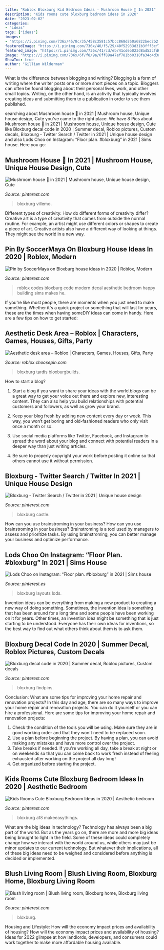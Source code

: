 ```yaml
---
title: "Roblox Bloxburg Kid Bedroom Ideas - Mushroom House 🏡 In 2021"
description: "Kids rooms cute bloxburg bedroom ideas in 2020"
date: "2023-02-02"
categories:
- "ideas"
tags: ["ideas"]
images:
- "https://i.pinimg.com/736x/45/8c/35/458c3581c57bcc868d260a6822bec2b2.jpg"
featuredImage: "https://i.pinimg.com/736x/40/f5/29/40f52933d31b3fff3cf78f1e41653418.jpg"
featured_image: "https://i.pinimg.com/736x/41/cd/eb/41cdeb023d8ad53cfd08ff4f7bd92c8b.jpg"
image: "https://i.pinimg.com/736x/6f/f8/9a/6ff89a47ef781bb0318fa34c4d3a629d.jpg"
ShowToc: true
author: "Gillian Wilderman"
---
```



What is the difference between blogging and writing?
Blogging is a form of writing where the writer posts one or more short pieces on a topic. Bloggers can often be found blogging about their personal lives, work, and other small topics. Writing, on the other hand, is an activity that typically involves creating ideas and submitting them to a publication in order to see them published.

	

		
searching about Mushroom house 🏡 in 2021 | Mushroom house, Unique house design, Cute you've came to the right place. We have 8 Pics about Mushroom house 🏡 in 2021 | Mushroom house, Unique house design, Cute like Bloxburg decal code in 2020 | Summer decal, Roblox pictures, Custom decals, Bloxburg - Twitter Search / Twitter in 2021 | Unique house design and also Lods Choo on Instagram: “Floor plan. #bloxburg” in 2021 | Sims house. Here you go:
		
    
## Mushroom House 🏡 In 2021 | Mushroom House, Unique House Design, Cute

<img loading=lazy src="https://i.pinimg.com/736x/41/cd/eb/41cdeb023d8ad53cfd08ff4f7bd92c8b.jpg" onerror="this.onerror=null;this.src='https://tse1.mm.bing.net/th?id=OIP.-h66xxDp9FRl2veiKeR-PQHaG7&amp;pid=15.1';" alt="Mushroom house 🏡 in 2021 | Mushroom house, Unique house design, Cute">

_Source: pinterest.com_

>bloxburg villemo. 

	

Different types of creativity: How do different forms of creativity differ?
Creative art is a type of creativity that comes from outside the normal routine. For example, an artist might use different colors or shapes to create a piece of art. Creative artists also have a different way of looking at things. They might see the world in a new way.

    
## Pin By SoccerMaya On Bloxburg House Ideas In 2020 | Roblox, Modern

<img loading=lazy src="https://i.pinimg.com/736x/40/f5/29/40f52933d31b3fff3cf78f1e41653418.jpg" onerror="this.onerror=null;this.src='https://tse4.mm.bing.net/th?id=OIP.UH0vVXwlwgbbqpO6Q0pJWgHaQA&amp;pid=15.1';" alt="Pin by SoccerMaya on Bloxburg house ideas in 2020 | Roblox, Modern">

_Source: pinterest.com_

>roblox codes bloxburg code modern decal aesthetic bedroom happy building sims makes he. 

	

If you're like most people, there are moments when you just need to make something. Whether it's a quick project or something that will last for years, these are the times when having someDIY ideas can come in handy. Here are a few tips on how to get started:

    
## Aesthetic Desk Area – Roblox | Characters, Games, Houses, Gifts, Party

<img loading=lazy src="https://i.pinimg.com/originals/1d/b1/bc/1db1bc37cd9e389041b2263e15c47fe4.jpg" onerror="this.onerror=null;this.src='https://tse4.mm.bing.net/th?id=OIP.lhHr-Rq2-Y4lMV-TDNOoewHaGI&amp;pid=15.1';" alt="Aesthetic desk area – Roblox | Characters, Games, Houses, Gifts, Party">

_Source: roblox.choosepin.com_

>bloxburg tardis bloxburgbuilds. 

	

How to start a blog?
1. Start a blog if you want to share your ideas with the world.blogs can be a great way to get your voice out there and explore new, interesting content. They can also help you build relationships with potential customers and followers, as well as grow your brand.
2. Keep your blog fresh by adding new content every day or week. This way, you won’t get boring and old-fashioned readers who only visit once a month or so.

3. Use social media platforms like Twitter, Facebook, and Instagram to spread the word about your blog and connect with potential readers in a deeper way than just writing articles.

4. Be sure to properly copyright your work before posting it online so that others cannot use it without permission.

    
## Bloxburg - Twitter Search / Twitter In 2021 | Unique House Design

<img loading=lazy src="https://i.pinimg.com/736x/b3/54/46/b35446ae6d6e010c6775810a8b5a24ea.jpg" onerror="this.onerror=null;this.src='https://tse3.mm.bing.net/th?id=OIP.z1J35SBug_nFbw91r2jgSwHaEo&amp;pid=15.1';" alt="Bloxburg - Twitter Search / Twitter in 2021 | Unique house design">

_Source: pinterest.com_

>bloxburg castle. 

	

How can you use brainstroming in your business?
How can you use brainstroming in your business? Brainstroming is a tool used by managers to assess and prioritize tasks. By using brainstroming, you can better manage your business and optimize performance.

    
## Lods Choo On Instagram: “Floor Plan. #bloxburg” In 2021 | Sims House

<img loading=lazy src="https://i.pinimg.com/736x/45/8c/35/458c3581c57bcc868d260a6822bec2b2.jpg" onerror="this.onerror=null;this.src='https://tse1.mm.bing.net/th?id=OIP.A0T_t-CTtVMPY5jO46oJhwHaHa&amp;pid=15.1';" alt="Lods Choo on Instagram: “Floor plan. #bloxburg” in 2021 | Sims house">

_Source: pinterest.es_

>bloxburg layouts lods. 

	

Invention ideas can be everything from making a new product to creating a new way of doing something. Sometimes, the invention idea is something that has been around for a long time and some people have been working on it for years. Other times, an invention idea might be something that is just starting to be understood. Everyone has their own ideas for inventions, so the best way to find out what others think about them is to ask them.

    
## Bloxburg Decal Code In 2020 | Summer Decal, Roblox Pictures, Custom Decals

<img loading=lazy src="https://i.pinimg.com/736x/f2/b4/5d/f2b45d5fb74823bedcace36648d8c936.jpg" onerror="this.onerror=null;this.src='https://tse2.mm.bing.net/th?id=OIP.HEkj66Q2k9ViTQ5RBUVRqwHaNL&amp;pid=15.1';" alt="Bloxburg decal code in 2020 | Summer decal, Roblox pictures, Custom decals">

_Source: pinterest.com_

>bloxburg findpins. 

	

Conclusion: What are some tips for improving your home repair and renovation projects?
In this day and age, there are so many ways to improve your home repair and renovation projects. You can do it yourself or you can hire a professional. Here are some tips for improving your home repair and renovation projects: 
1. Check the condition of the tools you will be using. Make sure they are in good working order and that they won't need to be replaced soon. 
2. Use a plan before beginning the project. By having a plan, you can avoid making any mistakes and have more control over the project. 
3. Take breaks if needed. If you're working all day, take a break at night or on weekends so that you can come back to work fresh instead of feeling exhausted after working on the project all day long! 
4. Get organized before starting the project.

    
## Kids Rooms Cute Bloxburg Bedroom Ideas In 2020 | Aesthetic Bedroom

<img loading=lazy src="https://i.pinimg.com/736x/6f/f8/9a/6ff89a47ef781bb0318fa34c4d3a629d.jpg" onerror="this.onerror=null;this.src='https://tse2.mm.bing.net/th?id=OIP.ERHOQLyeDWzS7C0Sjmn4qQHaEK&amp;pid=15.1';" alt="Kids Rooms Cute Bloxburg Bedroom Ideas in 2020 | Aesthetic bedroom">

_Source: pinterest.com_

>bloxburg a18 makeeasythings. 

	

What are the big ideas in technology?
Technology has always been a big part of the world. But as the years go on, there are more and more big ideas being brought to light in the field. Some of these ideas could completely change how we interact with the world around us, while others may just be minor updates to our current technology. But whatever their implications, all of these big ideas need to be weighed and considered before anything is decided or implemented.

    
## Blush Living Room | Blush Living Room, Bloxburg Home, Bloxburg Living Room

<img loading=lazy src="https://i.pinimg.com/736x/63/22/24/632224bd4a91593e116897f910f208c1.jpg" onerror="this.onerror=null;this.src='https://tse1.mm.bing.net/th?id=OIP.ERJs8ZN0IaMHqebpL7_YSgHaED&amp;pid=15.1';" alt="Blush living room | Blush living room, Bloxburg home, Bloxburg living room">

_Source: pinterest.com_

>bloxburg. 

	

Housing and Lifestyle: How will the economy impact prices and availability of housing?
How will the economy impact prices and availability of housing? 
Ideas for 2022 glimpse at how landlords, developers, and consumers could work together to make more affordable housing available.

